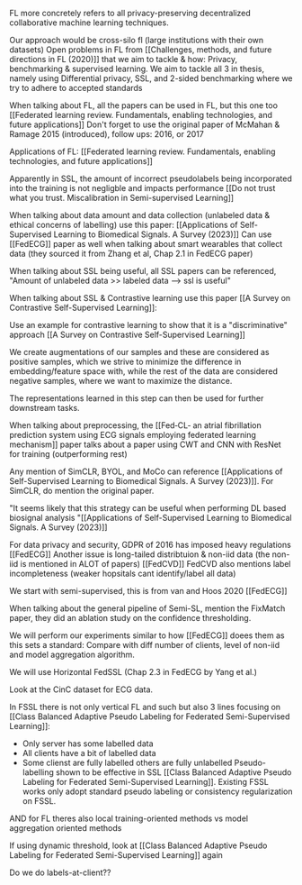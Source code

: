 FL more concretely refers to all privacy-preserving decentralized collaborative machine learning techniques.

Our approach would be cross-silo fl (large institutions with their own datasets)
Open problems in FL from [[Challenges, methods, and future directions in FL (2020)]] that we aim to tackle & how: Privacy, benchmarking & supervised learning. We aim to tackle all 3 in thesis, namely using Differential privacy, SSL, and 2-sided benchmarking where we try to adhere to accepted standards

When talking about FL, all the papers can be used in FL, but this one too [[Federated learning review. Fundamentals, enabling technologies, and future applications]]
Don't forget to use the original paper of McMahan & Ramage 2015 (introduced), follow ups: 2016, or 2017

Applications of FL: [[Federated learning review. Fundamentals, enabling technologies, and future applications]]

Apparently in SSL, the amount of incorrect pseudolabels being incorporated into the training is not negligble and impacts performance [[Do not trust what you trust. Miscalibration in Semi-supervised Learning]]

When talking about data amount and data collection (unlabeled data & ethical concerns of labelling) use this paper: [[Applications of Self-Supervised Learning to Biomedical Signals. A Survey (2023)]]
Can use [[FedECG]] paper as well when talking about smart wearables that collect data (they sourced it from Zhang et al, Chap 2.1 in FedECG paper)

When talking about SSL being useful, all SSL papers can be referenced, "Amount of unlabeled data >> labeled data --> ssl is useful"


When talking about SSL & Contrastive learning use this paper [[A Survey on Contrastive Self-Supervised Learning]]:

Use an example for contrastive learning to show that it is a "discriminative" approach [[A Survey on Contrastive Self-Supervised Learning]]

We create augmentations of our samples and these are considered as positive samples, which we strive to minimize the difference in embedding/feature space with, while the rest of the data are considered negative samples, where we want to maximize the distance.

The representations learned in this step can then be used for further downstream tasks.

When talking about preprocessing, the [[Fed‑CL‑ an atrial fibrillation prediction system using ECG signals employing federated learning mechanism]] paper talks about a paper using CWT and CNN with ResNet for training (outperforming rest)

Any mention of SimCLR, BYOL, and MoCo can reference [[Applications of Self-Supervised Learning to Biomedical Signals. A Survey (2023)]]. For SimCLR, do mention the original paper.

"It seems likely that this strategy can be useful when performing DL based biosignal analysis "[[Applications of Self-Supervised Learning to Biomedical Signals. A Survey (2023)]]

For data privacy and security, GDPR of 2016 has imposed heavy regulations [[FedECG]]
Another issue is long-tailed distribtuion & non-iid data (the non-iid is mentioned in ALOT of papers) [[FedCVD]] FedCVD also mentions label incompleteness (weaker hopsitals cant identify/label all data)

We start with semi-supervised, this is from van and Hoos 2020 [[FedECG]]

When talking about the general pipeline of Semi-SL, mention the FixMatch paper, they did an ablation study on the confidence thresholding.

We will perform our experiments similar to how [[FedECG]] doees them as this sets a standard: Compare with diff number of clients, level of non-iid and model aggregation algorithm.

We will use Horizontal FedSSL (Chap 2.3 in FedECG by Yang et al.)

Look at the CinC dataset for ECG data.


In FSSL there is not only vertical FL and such but also 3 lines focusing on [[Class Balanced Adaptive Pseudo Labeling for Federated Semi-Supervised Learning]]:
- Only server has some labelled data
- All clients have a bit of labelled data
- Some clienst are fully labelled others are fully unlabelled
Pseudo-labelling shown to be effective in SSL [[Class Balanced Adaptive Pseudo Labeling for Federated Semi-Supervised Learning]]. Existing
FSSL works only adopt standard pseudo labeling or
consistency regularization on FSSL.

AND for FL theres also local training-oriented methods vs model aggregation oriented methods

If using dynamic threshold, look at [[Class Balanced Adaptive Pseudo Labeling for Federated Semi-Supervised Learning]] again

Do we do labels-at-client??